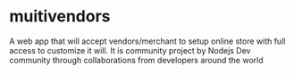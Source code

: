 # muitivendors
A web app that will accept vendors/merchant to setup online store with full access to customize it will. It is community project by Nodejs Dev community through collaborations from developers around the world
